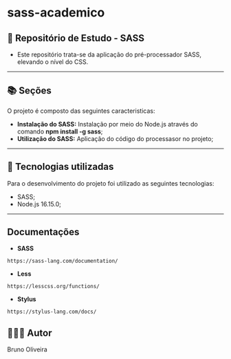 # sass-academico

## 📝 Repositório de Estudo - SASS

- Este repositório trata-se da aplicação do pré-processador SASS, elevando o nível do CSS.
---

## 📚 Seções

O projeto é composto das seguintes caracteristicas:

- **Instalação do SASS:** Instalação por meio do Node.js através do comando **npm install -g sass**;
- **Utilização do SASS:** Aplicação do código do processasor no projeto;
---

## 💼 Tecnologias utilizadas

Para o desenvolvimento do projeto foi utilizado as seguintes tecnologias:

- SASS;
- Node.js 16.15.0;

---

## Documentações

- **SASS**
```
https://sass-lang.com/documentation/
```
- **Less**
```
https://lesscss.org/functions/
```

- **Stylus**
```
https://stylus-lang.com/docs/
```

## 🙋🏻‍♂️ Autor

Bruno Oliveira
